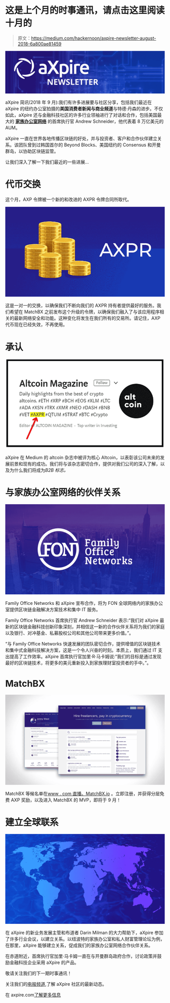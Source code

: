 # 这是上个月的时事通讯，请点击这里阅读十月的

> 原文：<https://medium.com/hackernoon/axpire-newsletter-august-2018-6a800ae81459>

![](img/dd91f3cc0d2b1292bb6d34053349c87e.png)

aXpire 简讯(2018 年 9 月):我们有许多进展要与社区分享，包括我们最近在 aXpire 的纽约办公室拍摄的**美国消费者新闻与商业频道**与特德·丹森的进步。不仅如此，aXpire 还与金融科技社区的许多行业领袖进行了对话和合作，包括美国最大的 [**家族办公室网络**](https://familyofficenetworks.com/) 的首席执行官 Andrew Schneider，他代表着 8 万亿美元的 AUM。

aXpire 一直在世界各地传播区块链的好处，并与投资者、客户和合作伙伴建立关系。该团队曾到过韩国首尔的 Beyond Blocks、美国纽约的 Consensus 和开曼群岛，以协助区块链监管。

让我们深入了解一下我们最近的一些进展…

# 代币交换

这个月，AXP 令牌被一个新的和改进的 AXPR 令牌合同所取代。

![](img/f96b40c4562150dc89a0a44aa3b5b667.png)

这是一对一的交换，以确保我们不断向我们的 AXPR 持有者提供最好的服务。我们希望在 MatchBX 之前发布这个升级的令牌，以确保我们融入了与该应用程序相关的最新网络安全和功能。这种变化将发生在我们所有的交易所。请记住，AXP 代币现在已经失效，不再使用。

# 承认

![](img/a8bdb5b94c12bec2cc5fa7f7f451a01a.png)

aXpire 在 Medium 的 altcoin 杂志中被评为核心 Altcoin，以表彰该公司未来的发展前景和现有的成功。我们将与该杂志密切合作，提供对我们公司的深入了解，以及为什么我们将成为*B2B 标志。*

# 与家族办公室网络的伙伴关系

![](img/94e8d2974c7ef60778df397422b9973a.png)

Family Office Networks 和 aXpire 宣布合作，将为 FON 全球网络内的家族办公室提供区块链金融解决方案技术和集中 IT 服务。

Family Office Networks 首席执行官 Andrew Schneider 表示:“我们对 aXpire 最新的区块链金融科技创新印象深刻，并相信这一新的合作伙伴关系将为我们的家庭以及银行、对冲基金、私募股权公司和其他公司带来更多价值。”。

“与 Family Office Networks 快速发展的团队密切合作，提供增值的区块链技术和集中式金融科技解决方案，这是一个令人兴奋的时刻。本质上，我们通过 IT 支出提高了工作效率。aXpire 首席执行官加里·R·马卡姆说:“我们的目标是通过发现最好的区块链技术，将更多的美元重新投入到家族理财室投资者的手中。”。

# MatchBX

![](img/1b067ddec59c7501c4dd5fc6652df110.png)

MatchBX 等候名单在[www . com 直播。MatchBX.io](http://www.matchbx.io) 。立即注册，并获得分层免费 AXP 奖励，以及进入 MatchBX 的 MVP，即将于 9 月！

# 建立全球联系

![](img/71fdf8ae45c97e009751ec3f70fd31e9.png)

在 aXpire 的新业务发展主管和布道者 Darin Milman 的大力帮助下，aXpire 参加了许多行业会议，以建立关系。以纽波特的家族办公室和私人财富管理论坛为例，在那里，aXpire 能够建立关系，促成我们的家族办公室网络合作伙伴关系。

在赤道附近，首席执行官加里·马卡姆一直在与开曼群岛政府合作，讨论政策并鼓励金融科技企业采用 aXpire 的产品。

敬请关注我们的下一期时事通讯！

关注我们的[电报频道](https://t.me/AxpireOfficial),了解 aXpire 社区的最新动态。

在 axpire.com[了解更多信息](https://axpire.com/resolvr/)